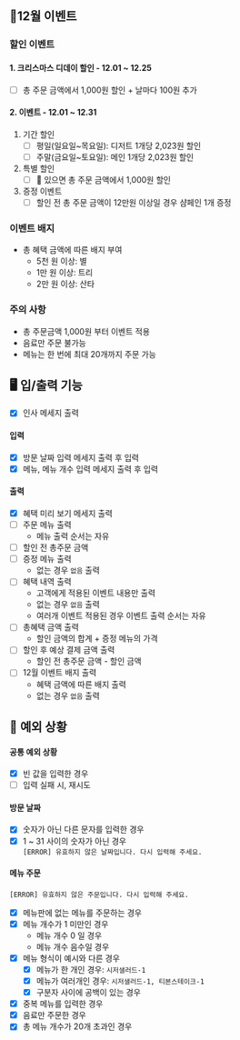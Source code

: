 ## 🎄12월 이벤트

### 할인 이벤트

#### 1. 크리스마스 디데이 할인 - 12.01 ~ 12.25

- [ ] 총 주문 금액에서 1,000원 할인 + 날마다 100원 추가

#### 2. 이벤트 - 12.01 ~ 12.31

1. 기간 할인
    - [ ] 평일(일요일~목요일): 디저트 1개당 2,023원 할인
    - [ ] 주말(금요일~토요일): 메인 1개당 2,023원 할인
2. 특별 할인
    - [ ] 🌟 있으면 총 주문 금액에서 1,000원 할인
3. 증정 이벤트
    - [ ] 할인 전 총 주문 금액이 12만원 이상일 경우 샴페인 1개 증정

### 이벤트 배지

- 총 혜택 금액에 따른 배지 부여
    - 5천 원 이상: 별
    - 1만 원 이상: 트리
    - 2만 원 이상: 산타

### 주의 사항

- 총 주문금액 1,000원 부터 이벤트 적용
- 음료만 주문 불가능
- 메뉴는 한 번에 최대 20개까지 주문 가능

## 🖥️ 입/출력 기능

- [x] 인사 메세지 출력

#### 입력

- [x] 방문 날짜 입력 메세지 출력 후 입력
- [x] 메뉴, 메뉴 개수 입력 메세지 출력 후 입력

#### 출력

- [x] 혜택 미리 보기 메세지 출력
- [ ] 주문 메뉴 출력
    - 메뉴 출력 순서는 자유
- [ ] 할인 전 총주문 금액
- [ ] 증정 메뉴 출력
    - 없는 경우 `없음` 출력
- [ ] 혜택 내역 출력
    - 고객에게 적용된 이벤트 내용만 출력
    - 없는 경우 `없음` 출력
    - 여러개 이벤트 적용된 경우 이벤트 출력 순서는 자유
- [ ] 총혜택 금액 출력
    - 할인 금액의 합계 + 증정 메뉴의 가격
- [ ] 할인 후 예상 결제 금액 출력
    - 할인 전 총주문 금액 - 할인 금액
- [ ] 12월 이벤트 배지 출력
    - 혜택 금액에 따른 배지 출력
    - 없는 경우 `없음` 출력

## 👾 예외 상황

#### 공통 예외 상황

- [x] 빈 값을 입력한 경우
- [ ] 입력 실패 시, 재시도

#### 방문 날짜

- [x] 숫자가 아닌 다른 문자를 입력한 경우
- [x] 1 ~ 31 사이의 숫자가 아닌 경우 </br>
  `[ERROR] 유효하지 않은 날짜입니다. 다시 입력해 주세요.`

#### 메뉴 주문

`[ERROR] 유효하지 않은 주문입니다. 다시 입력해 주세요.`

- [x] 메뉴판에 없는 메뉴를 주문하는 경우
- [x] 메뉴 개수가 1 미만인 경우
    - 메뉴 개수 0 일 경우
    - 메뉴 개수 음수일 경우
- [x] 메뉴 형식이 예시와 다른 경우 </br>
    - [x] 메뉴가 한 개인 경우: `시저샐러드-1`
    - [x] 메뉴가 여러개인 경우: `시저샐러드-1, 티본스테이크-1`
    - [x] 구분자 사이에 공백이 있는 경우
- [x] 중복 메뉴를 입력한 경우
- [x] 음료만 주문한 경우
- [x] 총 메뉴 개수가 20개 초과인 경우